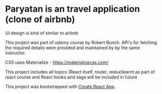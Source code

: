 # Paryatan is an travel application (clone of airbnb)
UI design is kind of similar to airbnb

This project was part of udemy course by Robert Bunch. API's for fetching the required details were provided and maintained by by the same instructor.  


CSS uses Materialize - https://materializecss.com/


This project includes all topics (React itself, router, redux)learnt as part of react course and React hooks and saga will be included in future


This project was bootstrapped with [Create React App](https://github.com/facebook/create-react-app).




